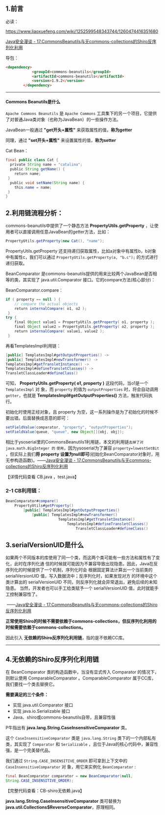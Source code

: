 ## 1.前言

必读：

https://www.liaoxuefeng.com/wiki/1252599548343744/1260474416351680

[Java安全漫谈 - 17.CommonsBeanutils与无commons-collections的Shiro反序列化利用](https://t.zsxq.com/IqBmuF6)

导包：

```md
<dependency>
            <groupId>commons-beanutils</groupId>
            <artifactId>commons-beanutils</artifactId>
            <version>1.9.2</version>
        </dependency>
```



---

#### Commons Beanutils是什么

`Apache Commons Beanutils` 是 `Apache Commons` 工具集下的另一个项目，它提供了对普通Java类对象（也称为JavaBean）的一些操作方法。



JavaBean一般通过 **"get开头+属性"** 来获取属性的值，**称为getter**

同理，通过 **"set开头+属性"** 来设置属性的值，**称为setter** 

Cat Bean：

```java
final public class Cat {
  private String name = "catalina";
  public String getName() {
    return name;
 }
  public void setName(String name) {
    this.name = name;
 }
}
```

## 2.利用链流程分析：

commons-beanutils中提供了一个静态方法 **PropertyUtils.getProperty** ，让使用者可以直接调用任意JavaBean的getter方法，比如：

```java
PropertyUtils.getProperty(new Cat(), "name"); 
```

 PropertyUtils.getProperty 还支持递归获取属性，比如a对象中有属性b，b对象
中有属性c，我们可以通过 `PropertyUtils.getProperty(a, "b.c");` 的方式进行递归获取。



BeanComparator 是commons-beanutils提供的用来比较两个JavaBean是否相等的类，其实现了
java.util.Comparator 接口。它的compare方法(核心部分)：

BeanComparator.compare：

```java
if ( property == null ) {
    // compare the actual objects
    return internalCompare( o1, o2 );
 }
try {
    final Object value1 = PropertyUtils.getProperty( o1, property );
    final Object value2 = PropertyUtils.getProperty( o2, property );
    return internalCompare( value1, value2 );
 }
```

再看TemplatesImpl利用链：

```java
[public] TemplatesImpl#getOutputProperties() -> 
[public] TemplatesImpl#newTransformer() ->
TemplatesImpl#getTransletInstance() ->
TemplatesImpl#defineTransletClasses() ->
TransletClassLoader#defineClass()
```



可知， **PropertyUtils.getProperty( o1, property )** 这段代码，当o1是一个 `TemplatesImpl` 对
象，而 `property` 的值为 `outputProperties` 时，将会自动调用`getter`，也就是
**TemplatesImpl#getOutputProperties()** 方法，触发代码执行。

初始化时使用正经对象，且 property 为空，这一系列操作是为了初始化的时候不要出错。后面替换成恶意的即可：

```java
setFieldValue(comparator, "property", "outputProperties");
setFieldValue(queue, "queue", new Object[]{obj, obj});
```



相比于ysoserial里的CommonsBeanutils1利用链，本文的利用链`去掉了对 java.math.BigInteger 的`
`使用`，因为ysoserial为了兼容 `property=lowestSetBit` ，但实际上我们**将 property 设置为null即可**(初始化BeanComparator对象时，用无参构造函数)。——[Java安全漫谈 - 17.CommonsBeanutils与无commons-collections的Shiro反序列化利用](https://t.zsxq.com/IqBmuF6)

【详情代码查看 CB.java ，test.java】

### 2-1 CB利用链：

```java
BeanComparator#compare()
    PropertyUtils#getProperty()
		[public] TemplatesImpl#getOutputProperties() 
			[public] TemplatesImpl#newTransformer() 
                        TemplatesImpl#getTransletInstance() 
                            TemplatesImpl#defineTransletClasses() 
                                TransletClassLoader#defineClass()
```



## 3.serialVersionUID是什么

如果两个不同版本的库使用了同一个类，而这两个类可能有一些方法和属性有了变化，此时在序列化通
信的时候就可能因为不兼容导致出现隐患。因此，Java在反序列化的时候提供了一个机制，序列化时会
根据固定算法计算出一个当前类的 serialVersionUID 值，写入数据流中；反序列化时，如果发现对方
的环境中这个类计算出的 serialVersionUID 不同，则反序列化就会异常退出，避免后续的未知隐患。
当然，开发者也可以手工给类赋予一个 serialVersionUID 值，此时就能手工控制兼容性了。

​					——[Java安全漫谈 - 17.CommonsBeanutils与无commons-collections的Shiro反序列化利用](https://t.zsxq.com/IqBmuF6)



**正常使用Shiro的时候不需要依赖于commons-collections，但反序列化利用的时候需要依赖于commons-collections。**

因此引入 **无依赖的Shiro反序列化利用链**，指的是不依赖CC库。

---

## 4.无依赖的Shiro反序列化利用链

在 BeanComparator 类的构造函数中，当没有显式传入 Comparator 的情况下，则默认使用
ComparableComparator 。ComparableComparator  属于CC库，我们要找一个类去替换它。

**需要满足的三个条件：**

- 实现 java.util.Comparator 接口
- 实现 java.io.Serializable 接口
- Java、shiro或commons-beanutils自带，且兼容性强

P牛指出有  **java.lang.String.CaseInsensitiveComparator** 类。

这个 `CaseInsensitiveComparator` 类是 `java.lang.String` 类下的一个内部私有类，其实现了
`Comparator` 和 `Serializable` ，且位于Java的核心代码中，兼容性强，是一个完美替代品。



我们通过 `String.CASE_INSENSITIVE_ORDER` 即可拿到上下文中的 `CaseInsensitiveComparator` 对
象，用它来实例化 `BeanComparator` :

```java
final BeanComparator comparator = new BeanComparator(null,
String.CASE_INSENSITIVE_ORDER);
```

【完整代码查看：CB-shiro无依赖.java】



 **java.lang.String.CaseInsensitiveComparator** 类可替换为 **java.util.Collections$ReverseComparator**，原理相同。
